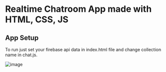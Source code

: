 # Realtime Chatroom App made with HTML, CSS, JS

## App Setup
  To run just set your firebase api data in index.html file and change collection name in chat.js.
  
![image](https://user-images.githubusercontent.com/51050017/156921367-341f6185-1402-4d60-8aa0-be836f26eeaa.png)
